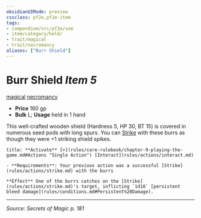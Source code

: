 ```yaml
---
obsidianUIMode: preview
cssclass: pf2e,pf2e-item
tags:
- compendium/src/pf2e/som
- item/category/held/
- trait/magical
- trait/necromancy
aliases: ["Burr Shield"]
---
```

# Burr Shield *Item 5*  
[magical](magical.md "Magical Item Trait")  [necromancy](necromancy.md "Necromancy School Trait")  

- **Price** 160 gp
- **Bulk** L; **Usage** held in 1 hand

This well-crafted wooden shield (Hardness 5, HP 30, BT 15) is covered in numerous seed pods with long spurs. You can [Strike](strike.md) with these burrs as though they were +1 striking shield spikes.

```ad-embed-ability
title: **Activate** [>](rules/core-rulebook/chapter-9-playing-the-game.md#Actions "Single Action") [Interact](rules/actions/interact.md)

- **Requirements**: Your previous action was a successful [Strike](rules/actions/strike.md) with the burrs

**Effect** One of the burrs catches on the [Strike](rules/actions/strike.md)'s target, inflicting `1d10` [persistent bleed damage](rules/conditions.md#Persistent%20Damage).
```


---
*Source: Secrets of Magic p. 181*
